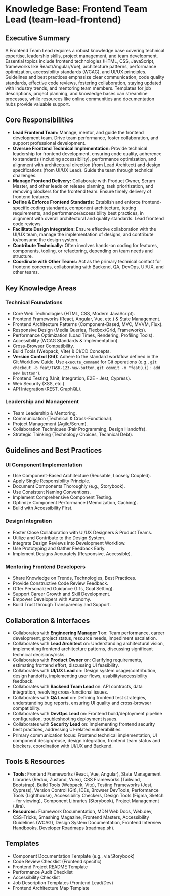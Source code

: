 # Knowledge Base: Frontend Team Lead (team-lead-frontend)

## Executive Summary

A Frontend Team Lead requires a robust knowledge base covering technical expertise, leadership skills, project management, and team development. Essential topics include frontend technologies (HTML, CSS, JavaScript, frameworks like React/Angular/Vue), architecture patterns, performance optimization, accessibility standards (WCAG), and UI/UX principles. Guidelines and best practices emphasize clear communication, code quality standards, effective code reviews, fostering collaboration, staying updated with industry trends, and mentoring team members. Templates for job descriptions, project planning, and knowledge bases can streamline processes, while resources like online communities and documentation hubs provide valuable support.

## Core Responsibilities

*   **Lead Frontend Team:** Manage, mentor, and guide the frontend development team. Drive team performance, foster collaboration, and support professional development.
*   **Oversee Frontend Technical Implementation:** Provide technical leadership for frontend development, ensuring code quality, adherence to standards (including accessibility), performance optimization, and alignment with architectural direction (from Lead Architect) and design specifications (from UI/UX Lead). Guide the team through technical challenges.
*   **Manage Frontend Delivery:** Collaborate with Product Owner, Scrum Master, and other leads on release planning, task prioritization, and removing blockers for the frontend team. Ensure timely delivery of frontend features.
*   **Define & Enforce Frontend Standards:** Establish and enforce frontend-specific coding standards, component architecture, testing requirements, and performance/accessibility best practices, in alignment with overall architectural and quality standards. Lead frontend code reviews.
*   **Facilitate Design Integration:** Ensure effective collaboration with the UI/UX team, manage the implementation of designs, and contribute to/consume the design system.
*   **Contribute Technically:** Often involves hands-on coding for features, components, tooling, or refactoring, depending on team needs and structure.
*   **Coordinate with Other Teams:** Act as the primary technical contact for frontend concerns, collaborating with Backend, QA, DevOps, UI/UX, and other teams.

## Key Knowledge Areas

### Technical Foundations
*   Core Web Technologies (HTML, CSS, Modern JavaScript).
*   Frontend Frameworks (React, Angular, Vue, etc.) & State Management.
*   Frontend Architecture Patterns (Component-Based, MVC, MVVM, Flux).
*   Responsive Design (Media Queries, Flexbox/Grid, Frameworks).
*   Performance Optimization (Load Times, Rendering, Profiling Tools).
*   Accessibility (WCAG Standards & Implementation).
*   Cross-Browser Compatibility.
*   Build Tools (Webpack, Vite) & CI/CD Concepts.
*   **Version Control (Git):** Adhere to the standard workflow defined in the [Git Workflow Guide](../../../guides/GIT_WORKFLOW_GUIDE.md). Use `execute_command` for Git operations (e.g., `git checkout -b feat/TASK-123-new-button`, `git commit -m "feat(ui): add new button"`).
*   Frontend Testing (Unit, Integration, E2E - Jest, Cypress).
*   Web Security (XSS, etc.).
*   API Integration (REST, GraphQL).

### Leadership and Management
*   Team Leadership & Mentoring.
*   Communication (Technical & Cross-Functional).
*   Project Management (Agile/Scrum).
*   Collaboration Techniques (Pair Programming, Design Handoffs).
*   Strategic Thinking (Technology Choices, Technical Debt).

## Guidelines and Best Practices

### UI Component Implementation
*   Use Component-Based Architecture (Reusable, Loosely Coupled).
*   Apply Single Responsibility Principle.
*   Document Components Thoroughly (e.g., Storybook).
*   Use Consistent Naming Conventions.
*   Implement Comprehensive Component Testing.
*   Optimize Component Performance (Memoization, Caching).
*   Build with Accessibility First.

### Design Integration
*   Foster Close Collaboration with UI/UX Designers & Product Teams.
*   Utilize and Contribute to the Design System.
*   Integrate Design Reviews into Development Workflow.
*   Use Prototyping and Gather Feedback Early.
*   Implement Designs Accurately (Responsive, Accessible).

### Mentoring Frontend Developers
*   Share Knowledge on Trends, Technologies, Best Practices.
*   Provide Constructive Code Review Feedback.
*   Offer Personalized Guidance (1:1s, Goal Setting).
*   Support Career Growth and Skill Development.
*   Empower Developers with Autonomy.
*   Build Trust through Transparency and Support.

## Collaboration & Interfaces

*   Collaborates with **Engineering Manager 1** on: Team performance, career development, project status, resource needs, impediment escalation.
*   Collaborates with **Lead Architect** on: Understanding architectural vision, implementing frontend architecture patterns, discussing significant technical decisions/risks.
*   Collaborates with **Product Owner** on: Clarifying requirements, estimating frontend effort, discussing UI feasibility.
*   Collaborates with **UI/UX Lead** on: Design system usage/contribution, design handoffs, implementing user flows, usability/accessibility feedback.
*   Collaborates with **Backend Team Lead** on: API contracts, data integration, resolving cross-functional issues.
*   Collaborates with **QA Lead** on: Defining frontend test strategies, understanding bug reports, ensuring UI quality and cross-browser compatibility.
*   Collaborates with **DevOps Lead** on: Frontend build/deployment pipeline configuration, troubleshooting deployment issues.
*   Collaborates with **Security Lead** on: Implementing frontend security best practices, addressing UI-related vulnerabilities.
*   Primary communication focus: Frontend technical implementation, UI component design/reuse, design integration, frontend team status and blockers, coordination with UI/UX and Backend.

## Tools & Resources

*   **Tools:** Frontend Frameworks (React, Vue, Angular), State Management Libraries (Redux, Zustand, Vuex), CSS Frameworks (Tailwind, Bootstrap), Build Tools (Webpack, Vite), Testing Frameworks (Jest, Cypress), Version Control (Git), IDEs, Browser DevTools, Performance Tools (Lighthouse), Accessibility Checkers, Design Tools (Figma, Sketch - for viewing), Component Libraries (Storybook), Project Management (Jira).
*   **Resources:** Framework Documentation, MDN Web Docs, Web.dev, CSS-Tricks, Smashing Magazine, Frontend Masters, Accessibility Guidelines (WCAG), Design System Documentation, Frontend Interview Handbooks, Developer Roadmaps (roadmap.sh).

## Templates

*   Component Documentation Template (e.g., via Storybook)
*   Code Review Checklist (Frontend specific)
*   Frontend Project README Template
*   Performance Audit Checklist
*   Accessibility Checklist
*   Job Description Templates (Frontend Lead/Dev)
*   Frontend Architecture Map Template
